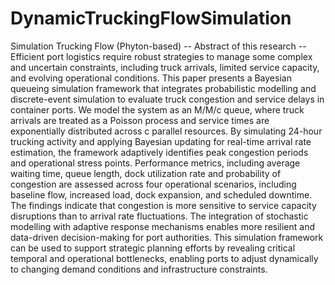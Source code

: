 # DynamicTruckingFlowSimulation
Simulation Trucking Flow (Phyton-based)
-- Abstract of this research --
Efficient port logistics require robust strategies to manage some complex and uncertain constraints, including truck arrivals, limited service capacity, and evolving operational conditions. This paper presents a Bayesian queueing simulation framework that integrates probabilistic modelling and discrete-event simulation to evaluate truck congestion and service delays in container ports. We model the system as an M/M/c queue, where truck arrivals are treated as a Poisson process and service times are exponentially distributed across c parallel resources. By simulating 24-hour trucking activity and applying Bayesian updating for real-time arrival rate estimation, the framework adaptively identifies peak congestion periods and operational stress points. Performance metrics, including average waiting time, queue length, dock utilization rate and probability of congestion are assessed across four operational scenarios, including baseline flow, increased load, dock expansion, and scheduled downtime. The findings indicate that congestion is more sensitive to service capacity disruptions than to arrival rate fluctuations. The integration of stochastic modelling with adaptive response mechanisms enables more resilient and data-driven decision-making for port authorities. This simulation framework can be used to support strategic planning efforts by revealing critical temporal and operational bottlenecks, enabling ports to adjust dynamically to changing demand conditions and infrastructure constraints.
